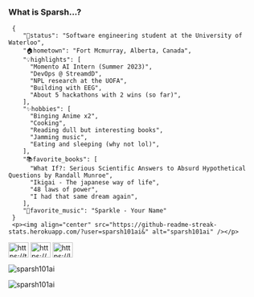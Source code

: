   <h3 align="left">What is Sparsh...?</h3>
  
     {
        "💼status": "Software engineering student at the University of Waterloo",
        "🏠hometown": "Fort Mcmurray, Alberta, Canada",
        "💡highlights": [
          "Momento AI Intern (Summer 2023)",
          "DevOps @ StreamdD",
          "NPL research at the UOFA", 
          "Building with EEG",
          "About 5 hackathons with 2 wins (so far)",
        ],
        "✨hobbies": [
          "Binging Anime x2",
          "Cooking",
          "Reading dull but interesting books",
          "Jamming music",
          "Eating and sleeping (why not lol)",
        ],
        "📚favorite_books": [
          "What If?: Serious Scientific Answers to Absurd Hypothetical Questions by Randall Munroe",
          "Ikigai - The japanese way of life",
          "48 laws of power",
          "I had that same dream again",
        ],
        "🎵favorite_music": "Sparkle - Your Name"
     }
     <p><img align="center" src="https://github-readme-streak-stats.herokuapp.com/?user=sparsh101ai&" alt="sparsh101ai" /></p>


<p align="left">
<a href="https://twitter.com/https://twitter.com/i/flow/login?redirect_after_login=%2fsparshp40310320%3flang%3den" target="blank"><img align="center" src="https://raw.githubusercontent.com/rahuldkjain/github-profile-readme-generator/master/src/images/icons/Social/twitter.svg" alt="https://twitter.com/i/flow/login?redirect_after_login=%2fsparshp40310320%3flang%3den" height="30" width="40" /></a>
<a href="https://linkedin.com/in/https://www.linkedin.com/in/sparsh-patel-54762b186/" target="blank"><img align="center" src="https://raw.githubusercontent.com/rahuldkjain/github-profile-readme-generator/master/src/images/icons/Social/linked-in-alt.svg" alt="https://www.linkedin.com/in/sparsh-patel-54762b186/" height="30" width="40" /></a>
<a href="https://www.leetcode.com/https://leetcode.com/sparshpatel6165/" target="blank"><img align="center" src="https://raw.githubusercontent.com/rahuldkjain/github-profile-readme-generator/master/src/images/icons/Social/leet-code.svg" alt="https://leetcode.com/sparshpatel6165/" height="30" width="40" /></a>
</p>

<p><img align="center" src="https://github-readme-stats.vercel.app/api/top-langs?username=sparsh101ai&show_icons=true&locale=en&layout=compact" alt="sparsh101ai" /></p>

<p><img align="center" src="https://github-readme-streak-stats.herokuapp.com/?user=sparsh101ai&" alt="sparsh101ai" /></p>

